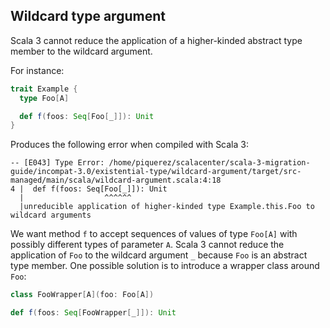 ## Wildcard type argument

Scala 3 cannot reduce the application of a higher-kinded abstract type member to the wildcard argument.

For instance:

```scala
trait Example {
  type Foo[A]

  def f(foos: Seq[Foo[_]]): Unit
}
```

Produces the following error when compiled with Scala 3:

```
-- [E043] Type Error: /home/piquerez/scalacenter/scala-3-migration-guide/incompat-3.0/existential-type/wildcard-argument/target/src-managed/main/scala/wildcard-argument.scala:4:18 
4 |  def f(foos: Seq[Foo[_]]): Unit
  |                  ^^^^^^
  |unreducible application of higher-kinded type Example.this.Foo to wildcard arguments
```

We want method `f` to accept sequences of values of type `Foo[A]` with possibly different types of parameter `A`.
Scala 3 cannot reduce the application of `Foo` to the wildcard argument `_` because `Foo` is an abstract type member.
One possible solution is to introduce a wrapper class around `Foo`:

```scala
class FooWrapper[A](foo: Foo[A])

def f(foos: Seq[FooWrapper[_]]): Unit
```
